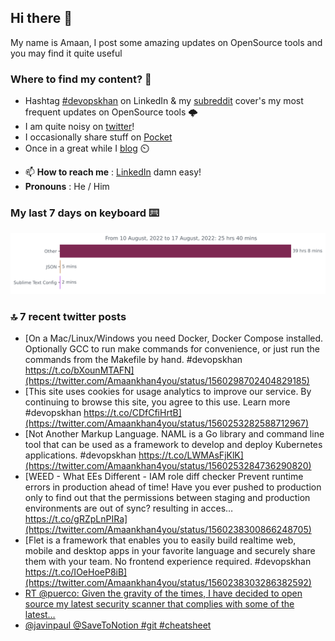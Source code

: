 <!--- [![Hits](https://hits.seeyoufarm.com/api/count/incr/badge.svg?url=https%3A%2F%2Fgithub.com%2Fakhan4u%2Fhit-counter&count_bg=%2379C83D&title_bg=%23555555&icon=&icon_color=%23E7E7E7&title=visits&edge_flat=false)](https://hits.seeyoufarm.com) --->

## Hi there 👋

My name is Amaan, I post some amazing updates on OpenSource tools and you may find it quite useful

### Where to find my content? 🤔

* Hashtag [#devopskhan](https://www.linkedin.com/feed/hashtag/devopskhan/) on LinkedIn & my [subreddit](https://www.reddit.com/r/devopskhan/) cover's my most frequent updates on OpenSource tools 🌩️
* I am quite noisy on [twitter](https://twitter.com/Amaankhan4you)!
* I occasionally share stuff on [Pocket](https://getpocket.com/@ej6g8d1dp2829A16a9Tf5d4T6bAMp3d8791rejDe86yem3bm4e14ex4fT4dluk29)
* Once in a great while I [blog](https://linuxparrot.com/) ⏲️


- 📫 **How to reach me** : [LinkedIn](https://www.linkedin.com/in/amaan-khan-linux-ninja) damn easy!
- **Pronouns** : He / Him

### My last 7 days on keyboard ⌨️

<img src="https://github.com/akhan4u/akhan4u/blob/main/images/stat.svg" alt="Amaan's Wakatime Activity!"/>

### 🔝 7 recent twitter posts
<!-- DEVDOJO:START -->
- [On a Mac/Linux/Windows you need Docker, Docker Compose installed. Optionally GCC to run make commands for convenience, or just run the commands from the Makefile by hand. #devopskhan https://t.co/bXounMTAFN](https://twitter.com/Amaankhan4you/status/1560298702404829185)
- [This site uses cookies for usage analytics to improve our service. By continuing to browse this site, you agree to this use. Learn more #devopskhan https://t.co/CDfCfiHrtB](https://twitter.com/Amaankhan4you/status/1560253282588712967)
- [Not Another Markup Language. NAML is a Go library and command line tool that can be used as a framework to develop and deploy Kubernetes applications. #devopskhan https://t.co/LWMAsFjKlK](https://twitter.com/Amaankhan4you/status/1560253284736290820)
- [WEED - What EEs Different - IAM role diff checker Prevent runtime errors in production ahead of time! Have you ever pushed to production only to find out that the permissions between staging and production environments are out of sync? resulting in acces… https://t.co/gRZpLnPIRa](https://twitter.com/Amaankhan4you/status/1560238300866248705)
- [Flet is a framework that enables you to easily build realtime web, mobile and desktop apps in your favorite language and securely share them with your team. No frontend experience required. #devopskhan https://t.co/IOeHoeP8iB](https://twitter.com/Amaankhan4you/status/1560238303286382592)
- [RT @puerco: Given the gravity of the times, I have decided to open source my latest security scanner that complies with some of the latest…](https://twitter.com/Amaankhan4you/status/1560235205796909057)
- [@javinpaul @SaveToNotion #git #cheatsheet](https://twitter.com/Amaankhan4you/status/1560234615691874305)
<!-- DEVDOJO:END -->

<!-- ![Amaan's GitHub stats](https://github-readme-stats.vercel.app/api?username=akhan4u&count_private=true&show_icons=true&hide=contribs) -->
